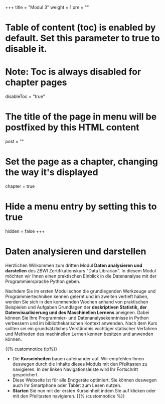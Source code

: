 +++
title = "Modul 3"
weight = 1
pre = ""
# Table of content (toc) is enabled by default. Set this parameter to true to disable it.
# Note: Toc is always disabled for chapter pages
disableToc = "true"
# The title of the page in menu will be postfixed by this HTML content
post = ""
# Set the page as a chapter, changing the way it's displayed
chapter = true
# Hide a menu entry by setting this to true
hidden = false
+++

# Daten analysieren und darstellen


Herzlichen Willkommen zum dritten Modul **Daten analysieren und darstellen** des ZBWI Zertifikationskurs "Data Librarian". In diesem Modul möchten wir Ihnen einen praktischen Einblick in die Datenanalyse mit der Programmiersprache Python geben.

Nachdem Sie im ersten Modul schon die grundlegenden Werkzeuge und Programmiertechniken kennen gelernt und im zweiten vertieft haben, werden Sie sich in den kommenden Wochen anhand von praktischen Beispielen und Aufgaben Grundlagen der **deskriptiven Statistik, der Datenvisualisierung und des Maschinellen Lernens** aneignen. Dabei können Sie Ihre Programmier- und Datenanalysekenntnisse in Python verbessern und im bibliothekarischen Kontext anwenden. Nach dem Kurs sollten sei ein grundsätzliches Verständnis wichtiger statischer Verfahren und Methoden des machinellen Lernen kennen besitzen und anwenden können.

{{% customnotice tip%}}
- Die **Kurseinheiten** bauen aufeinander auf. Wir empfehlen Ihnen deswegen durch die Inhalte dieses Moduls mit den Pfeiltasten zu navigieren. In der linken Navigationsleiste wird Ihr Fortschritt gespeichert.
- Diese Webseite ist für alle Endgeräte optimiert. Sie können deswegen auch Ihr Smartphone oder Tablet zum Lesen nutzen.
- **Starten** Sie nun mit der ersten Kurseinheit indem Sie auf </i> <i class="fas fa-chevron-right"></i> klicken oder mit den Pfeiltasten <i class="fas fa-arrows-alt-h"></i> navigieren.
{{% /customnotice %}}



